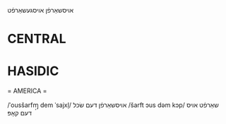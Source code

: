 אויסשאַרפֿן
אויסגעשאַרפֿט

CENTRAL
========

HASIDIC
=======
= AMERICA = 

/ˈousšarfɱ̩ dem ˈsajxl̩/ אויסשאַרפֿן דעם שׂכל
/šarft ɔus dəm kɔp/ שאַרפֿט אויס דעם קאָפּ